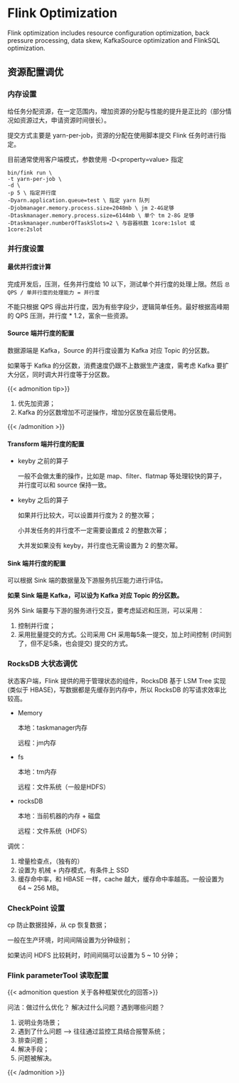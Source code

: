 # Flink Optimization


Flink optimization includes resource configuration optimization, back pressure processing, data skew, KafkaSource optimization and FlinkSQL optimization.

<!--more-->

## 资源配置调优

### 内存设置

给任务分配资源，在一定范围内，增加资源的分配与性能的提升是正比的（部分情况如资源过大，申请资源时间很长）。

提交方式主要是 yarn-per-job，资源的分配在使用脚本提交 Flink 任务时进行指定。

目前通常使用客户端模式，参数使用 -D<property=value> 指定

```shell
bin/fink run \
-t yarn-per-job \
-d \
-p 5 \ 指定并行度
-Dyarn.application.queue=test \ 指定 yarn 队列
-Djobmanager.memory.process.size=2048mb \ jm 2-4G足够
-Dtaskmanager.memory.process.size=6144mb \ 单个 tm 2-8G 足够
-Dtaskmanager.numberOfTaskSlots=2 \ 与容器核数 1core:1slot 或 1core:2slot
```

### 并行度设置

#### 最优并行度计算

完成开发后，压测，任务并行度给 10 以下，测试单个并行度的处理上限。然后 `总 QPS / 单并行度的处理能力 = 并行度`

不能只根据 QPS 得出并行度，因为有些字段少，逻辑简单任务。最好根据高峰期的 QPS 压测，并行度 * 1.2，富余一些资源。

#### Source 端并行度的配置

数据源端是 Kafka，Source 的并行度设置为 Kafka 对应 Topic 的分区数。

如果等于 Kafka 的分区数，消费速度仍跟不上数据生产速度，需考虑 Kafka 要扩大分区，同时调大并行度等于分区数。

{{< admonition tip>}}

1. 优先加资源；
2. Kafka 的分区数增加不可逆操作，增加分区放在最后使用。

{{< /admonition >}}

#### Transform 端并行度的配置

+ keyby 之前的算子

  一般不会做太重的操作，比如是 map、filter、flatmap 等处理较快的算子，并行度可以和 source 保持一致。

+ keyby 之后的算子

  如果并行比较大，可以设置并行度为 2 的整次幂；

  小并发任务的并行度不一定需要设置成 2 的整数次幂；

  大并发如果没有 keyby，并行度也无需设置为 2 的整次幂。

#### Sink 端并行度的配置

可以根据 Sink 端的数据量及下游服务抗压能力进行评估。

**如果 Sink 端是 Kafka，可以设为 Kafka 对应 Topic 的分区数。**

另外 Sink 端要与下游的服务进行交互，要考虑延迟和压测，可以采用：

1. 控制并行度；
2. 采用批量提交的方式。公司采用 CH 采用每5条一提交，加上时间控制 (时间到了，但不足5条，也会提交) 提交的方式。

### RocksDB 大状态调优

状态客户端，Flink 提供的用于管理状态的组件，RocksDB 基于 LSM Tree 实现 (类似于 HBASE)，写数据都是先缓存到内存中，所以 RocksDB 的写请求效率比较高。

+ Memory

  本地：taskmanager内存

  远程：jm内存

+ fs

  本地：tm内存

  远程：文件系统（一般是HDFS）

+ rocksDB

  本地：当前机器的内存 + 磁盘

  远程：文件系统（HDFS）

调优：

1. 增量检查点，（独有的）
2. 设置为 机械 + 内存模式，有条件上 SSD
3. 缓存命中率，和 HBASE 一样，cache 越大，缓存命中率越高。一般设置为 64 ~ 256 MB。

### CheckPoint 设置

cp 防止数据挂掉，从 cp 恢复数据；

一般在生产环境，时间间隔设置为分钟级别；

如果访问 HDFS 比较耗时，时间间隔可以设置为 5 ~ 10 分钟； 

### Flink parameterTool 读取配置



















{{< admonition question 关于各种框架优化的回答>}}

问法：做过什么优化？ 解决过什么问题？遇到哪些问题？

1. 说明业务场景；
2. 遇到了什么问题 --> 往往通过监控工具结合报警系统；
3. 排查问题；
4. 解决手段；
5. 问题被解决。

{{< /admonition >}}

